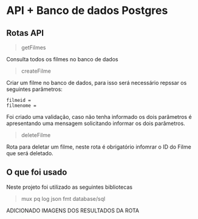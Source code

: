 # API + Banco de dados Postgres

## Rotas API 

> getFilmes 

Consulta todos os filmes no banco de dados 

> createFilme

Criar um filme no banco de dados, para isso será necessário repssar os seguintes parâmetros: 

```
filmeid = 
filmenome = 
```
Foi criado uma validação, caso não tenha informado os dois parâmetros é apresentando uma mensagem solicitando informar os dois parâmetros. 

> deleteFilme 

Rota para deletar um filme, neste rota é obrigatório infomrar o ID do Filme que será deletado. 

## O que foi usado

Neste projeto foi utilizado as seguintes bibliotecas

> mux
> pq
> log
> json
> fmt
> database/sql


ADICIONADO IMAGENS DOS RESULTADOS DA ROTA